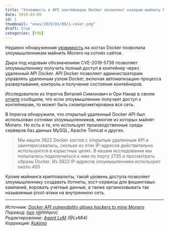 ```yaml
---
title: "Уязвимость в API контейнерах Docker позволяет хакерам майнить Monero"
date: 2019-03-09
id: 1
thumbnail: "news/2019/03/09/1-cover.png"
draft: true
categories: [FUD]
---
```


Недавно обнаруженная [уязвимость](https://www.scmagazine.com/home/security-news/vulnerabilities/) на хостах Docker позволила злоумышленникам майнить Monero на сотнях сайтов.

Дыра под кодовым обозначением CVE-2019-5736 позволяет злоумышленнику получить полный доступ в контейнер через удаленный API Docker. API Docker позволяет администраторам управлять удаленным узлом Docker, включая автоматизацию процесса развертывания, контроль и получение состояния контейнеров.

Исследователи из Imperva Виталий Симонович и Ори Накар в своем [отчете](https://www.imperva.com/blog/hundreds-of-vulnerable-docker-hosts-exploited-by-cryptocurrency-miners/) сообщили, что если злоумышленник получает доступ к контейнерам, то может быть скомпрометирована вся сеть.

В Imperva обнаружили, что открытый удаленный Docker API был использован сотнями злоумышленников, многие из которых майнят Monero. Но есть и те, кто использует производственные среды серверов баз данных MySQL, Apache Tomcat и других.

>Мы нашли 3822 Docker хостов с открытым удаленным API и заинтересовались, сколько из этих IP-адресов действительно используются в корыстных целях. В нашем исследовании мы попытались подключиться к ним по порту 2735 и просмотреть образы Docker. Из 3822 IP-адресов злоумышленники используют около 400

Кроме майнинга криптовалюты, такой уровень доступа позволяет злоумышленнику создавать ботнеты, хост-сервисы для фишинговых кампаний, воровать учетные данные, а также организовывать так называемые pivot-атаки на внутреннюю сеть.

---
_Источник: [Docker API vulnerability allows hackers to mine Monero](https://www.scmagazine.com/home/security-news/vulnerabilities/docker-api-vulnerability-allows-hackers-to-mine-monero/)  
Перевод: [hen](https://xmr.ru/members/58/) (@hhhpro)  
Редактирование: [Agent LvM](https://xmr.ru/members/3/) (@LvMi4)  
Коррекция: [Kukima](https://xmr.ru/members/138/)_